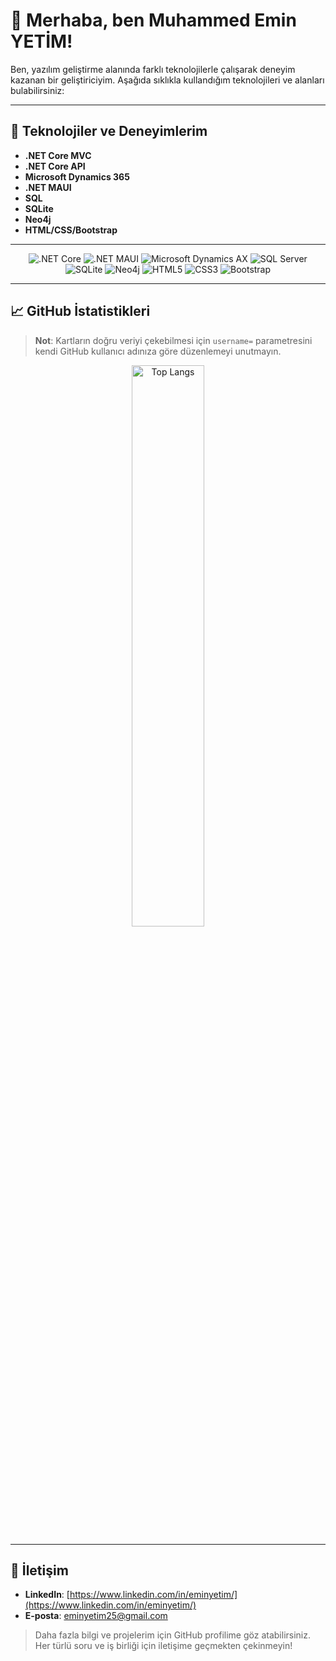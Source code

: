 
# 👋 Merhaba, ben Muhammed Emin YETİM!

Ben, yazılım geliştirme alanında farklı teknolojilerle çalışarak deneyim kazanan bir geliştiriciyim. Aşağıda sıklıkla kullandığım teknolojileri ve alanları bulabilirsiniz:

---

## 🚀 Teknolojiler ve Deneyimlerim

- **.NET Core MVC**  
- **.NET Core API**  
- **Microsoft Dynamics 365**  
- **.NET MAUI**  
- **SQL**  
- **SQLite**  
- **Neo4j**  
- **HTML/CSS/Bootstrap**

---

<p align="center">
  <!-- Dilerseniz align="left" ya da "right" şeklinde de kullanabilirsiniz. -->
  <img src="https://img.shields.io/badge/-ASP.NET%20Core-5C2D91?style=flat&logo=.net&logoColor=white" alt=".NET Core" />
  <img src="https://img.shields.io/badge/-NET%20MAUI-512BD4?style=flat&logo=.net&logoColor=white" alt=".NET MAUI" />
  <img src="https://img.shields.io/badge/-Dynamics%20AX-001E4F?style=flat&logo=microsoft&logoColor=white" alt="Microsoft Dynamics AX" />
  <img src="https://img.shields.io/badge/-SQL%20Server-CC2927?style=flat&logo=microsoft%20sql%20server&logoColor=white" alt="SQL Server" />
  <img src="https://img.shields.io/badge/-SQLite-003B57?style=flat&logo=sqlite&logoColor=white" alt="SQLite" />
  <img src="https://img.shields.io/badge/-Neo4j-008CC1?style=flat&logo=neo4j&logoColor=white" alt="Neo4j" />
  <img src="https://img.shields.io/badge/-HTML5-E34F26?style=flat&logo=html5&logoColor=white" alt="HTML5" />
  <img src="https://img.shields.io/badge/-CSS3-1572B6?style=flat&logo=css3&logoColor=white" alt="CSS3" />
  <img src="https://img.shields.io/badge/-Bootstrap-563D7C?style=flat&logo=bootstrap&logoColor=white" alt="Bootstrap" />
</p>

---

## 📈 GitHub İstatistikleri

> **Not**: Kartların doğru veriyi çekebilmesi için `username=` parametresini kendi GitHub kullanıcı adınıza göre düzenlemeyi unutmayın.


<p align="center">
  <img src="https://github-readme-stats.vercel.app/api/top-langs/?username=eminyetim&layout=compact&theme=radical" alt="Top Langs" width="48%" />
</p>

---

## 🤝 İletişim

- **LinkedIn**: [https://www.linkedin.com/in/eminyetim/](https://www.linkedin.com/in/eminyetim/)
- **E-posta**: [eminyetim25@gmail.com](mailto:eminyetim25@gmail.com)

> Daha fazla bilgi ve projelerim için GitHub profilime göz atabilirsiniz. Her türlü soru ve iş birliği için iletişime geçmekten çekinmeyin!
